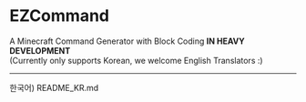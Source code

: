 EZCommand
=========
A Minecraft Command Generator with Block Coding
**IN HEAVY DEVELOPMENT**
<br>
(Currently only supports Korean, we welcome English Translators :)
<hr>
한국어) README_KR.md
